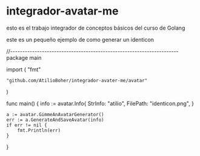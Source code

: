 # integrador-avatar-me

esto es el trabajo integrador de conceptos básicos del curso de Golang


este es un pequeño ejemplo de como generar un identicon

//---------------------------------------------------------------------
package main

import (
	"fmt"

	"github.com/AtilioBoher/integrador-avater-me/avatar"
)

func main() {
	info := avatar.Info{
		StrInfo:  "atilio",
		FilePath: "identicon.png",
	}

	a := avatar.GimmeAnAvatarGenerator()
	err := a.GenerateAndSaveAvatar(info)
	if err != nil {
		fmt.Println(err)
	}

}